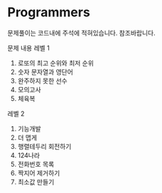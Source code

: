 # Programmers

문제풀이는 코드내에 주석에 적혀있습니다. 참조바랍니다.

문제 내용 
  레벨 1
  1. 로또의 최고 순위와 최저 순위
  2. 숫자 문자열과 영단어
  3. 완주하지 못한 선수
  4. 모의고사
  5. 체육복

  레벨 2
  1. 기능개발
  2. 더 맵게
  3. 행렬테두리 회전하기
  4. 124나라
  5. 전화번호 목록
  6. 짝지어 제거하기
  7. 최소값 만들기
